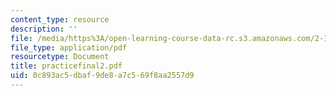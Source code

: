 ```yaml
---
content_type: resource
description: ''
file: /media/https%3A/open-learning-course-data-rc.s3.amazonaws.com/2-12-introduction-to-robotics-fall-2005/0c893ac5dbaf9de8a7c569f8aa2557d9_practicefinal2.pdf
file_type: application/pdf
resourcetype: Document
title: practicefinal2.pdf
uid: 0c893ac5-dbaf-9de8-a7c5-69f8aa2557d9
---
```

